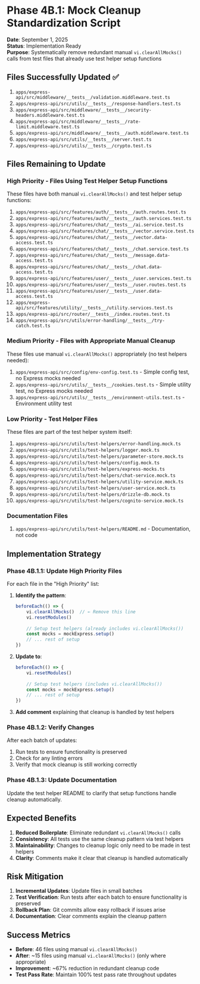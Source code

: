 # Phase 4B.1: Mock Cleanup Standardization Script

**Date**: September 1, 2025  
**Status**: Implementation Ready  
**Purpose**: Systematically remove redundant manual `vi.clearAllMocks()` calls from test files that already use test helper setup functions

## Files Successfully Updated ✅

1. `apps/express-api/src/middleware/__tests__/validation.middleware.test.ts`
2. `apps/express-api/src/utils/__tests__/response-handlers.test.ts`
3. `apps/express-api/src/middleware/__tests__/security-headers.middleware.test.ts`
4. `apps/express-api/src/middleware/__tests__/rate-limit.middleware.test.ts`
5. `apps/express-api/src/middleware/__tests__/auth.middleware.test.ts`
6. `apps/express-api/src/utils/__tests__/server.test.ts`
7. `apps/express-api/src/utils/__tests__/crypto.test.ts`

## Files Remaining to Update

### **High Priority - Files Using Test Helper Setup Functions**

These files have both manual `vi.clearAllMocks()` and test helper setup functions:

1. `apps/express-api/src/features/auth/__tests__/auth.routes.test.ts`
2. `apps/express-api/src/features/auth/__tests__/auth.services.test.ts`
3. `apps/express-api/src/features/chat/__tests__/ai.service.test.ts`
4. `apps/express-api/src/features/chat/__tests__/vector.service.test.ts`
5. `apps/express-api/src/features/chat/__tests__/vector.data-access.test.ts`
6. `apps/express-api/src/features/chat/__tests__/chat.service.test.ts`
7. `apps/express-api/src/features/chat/__tests__/message.data-access.test.ts`
8. `apps/express-api/src/features/chat/__tests__/chat.data-access.test.ts`
9. `apps/express-api/src/features/user/__tests__/user.services.test.ts`
10. `apps/express-api/src/features/user/__tests__/user.routes.test.ts`
11. `apps/express-api/src/features/user/__tests__/user.data-access.test.ts`
12. `apps/express-api/src/features/utility/__tests__/utility.services.test.ts`
13. `apps/express-api/src/router/__tests__/index.routes.test.ts`
14. `apps/express-api/src/utils/error-handling/__tests__/try-catch.test.ts`

### **Medium Priority - Files with Appropriate Manual Cleanup**

These files use manual `vi.clearAllMocks()` appropriately (no test helpers needed):

1. `apps/express-api/src/config/env-config.test.ts` - Simple config test, no Express mocks needed
2. `apps/express-api/src/utils/__tests__/cookies.test.ts` - Simple utility test, no Express mocks needed
3. `apps/express-api/src/utils/__tests__/environment-utils.test.ts` - Environment utility test

### **Low Priority - Test Helper Files**

These files are part of the test helper system itself:

1. `apps/express-api/src/utils/test-helpers/error-handling.mock.ts`
2. `apps/express-api/src/utils/test-helpers/logger.mock.ts`
3. `apps/express-api/src/utils/test-helpers/parameter-store.mock.ts`
4. `apps/express-api/src/utils/test-helpers/config.mock.ts`
5. `apps/express-api/src/utils/test-helpers/express-mocks.ts`
6. `apps/express-api/src/utils/test-helpers/chat-service.mock.ts`
7. `apps/express-api/src/utils/test-helpers/utility-service.mock.ts`
8. `apps/express-api/src/utils/test-helpers/user-service.mock.ts`
9. `apps/express-api/src/utils/test-helpers/drizzle-db.mock.ts`
10. `apps/express-api/src/utils/test-helpers/cognito-service.mock.ts`

### **Documentation Files**

1. `apps/express-api/src/utils/test-helpers/README.md` - Documentation, not code

## Implementation Strategy

### **Phase 4B.1.1: Update High Priority Files**

For each file in the "High Priority" list:

1. **Identify the pattern**:
   ```typescript
   beforeEach(() => {
       vi.clearAllMocks()  // ← Remove this line
       vi.resetModules()
       
       // Setup test helpers (already includes vi.clearAllMocks())
       const mocks = mockExpress.setup()
       // ... rest of setup
   })
   ```

2. **Update to**:
   ```typescript
   beforeEach(() => {
       vi.resetModules()
       
       // Setup test helpers (includes vi.clearAllMocks())
       const mocks = mockExpress.setup()
       // ... rest of setup
   })
   ```

3. **Add comment** explaining that cleanup is handled by test helpers

### **Phase 4B.1.2: Verify Changes**

After each batch of updates:

1. Run tests to ensure functionality is preserved
2. Check for any linting errors
3. Verify that mock cleanup is still working correctly

### **Phase 4B.1.3: Update Documentation**

Update the test helper README to clarify that setup functions handle cleanup automatically.

## Expected Benefits

1. **Reduced Boilerplate**: Eliminate redundant `vi.clearAllMocks()` calls
2. **Consistency**: All tests use the same cleanup pattern via test helpers
3. **Maintainability**: Changes to cleanup logic only need to be made in test helpers
4. **Clarity**: Comments make it clear that cleanup is handled automatically

## Risk Mitigation

1. **Incremental Updates**: Update files in small batches
2. **Test Verification**: Run tests after each batch to ensure functionality is preserved
3. **Rollback Plan**: Git commits allow easy rollback if issues arise
4. **Documentation**: Clear comments explain the cleanup pattern

## Success Metrics

- **Before**: 46 files using manual `vi.clearAllMocks()`
- **After**: ~15 files using manual `vi.clearAllMocks()` (only where appropriate)
- **Improvement**: ~67% reduction in redundant cleanup code
- **Test Pass Rate**: Maintain 100% test pass rate throughout updates
